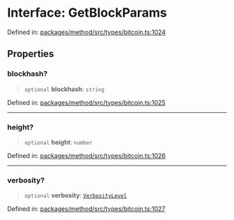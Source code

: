 # Interface: GetBlockParams

Defined in: [packages/method/src/types/bitcoin.ts:1024](https://github.com/dcdpr/did-btcr2-js/blob/4a717493e735221d072999f212891939f4de3f23/packages/method/src/types/bitcoin.ts#L1024)

## Properties

### blockhash?

> `optional` **blockhash**: `string`

Defined in: [packages/method/src/types/bitcoin.ts:1025](https://github.com/dcdpr/did-btcr2-js/blob/4a717493e735221d072999f212891939f4de3f23/packages/method/src/types/bitcoin.ts#L1025)

***

### height?

> `optional` **height**: `number`

Defined in: [packages/method/src/types/bitcoin.ts:1026](https://github.com/dcdpr/did-btcr2-js/blob/4a717493e735221d072999f212891939f4de3f23/packages/method/src/types/bitcoin.ts#L1026)

***

### verbosity?

> `optional` **verbosity**: [`VerbosityLevel`](../enumerations/VerbosityLevel.md)

Defined in: [packages/method/src/types/bitcoin.ts:1027](https://github.com/dcdpr/did-btcr2-js/blob/4a717493e735221d072999f212891939f4de3f23/packages/method/src/types/bitcoin.ts#L1027)
